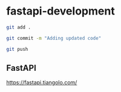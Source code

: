# fastapi-development
```bash
git add .
```
```bash
git commit -m "Adding updated code"
```
```bash
git push
```
## FastAPI
https://fastapi.tiangolo.com/
